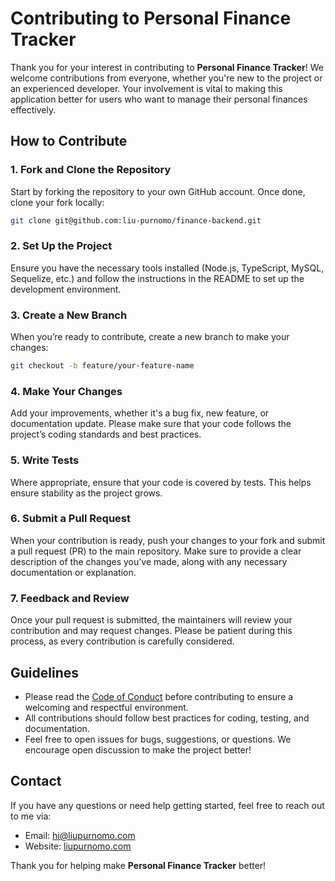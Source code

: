 # Contributing to Personal Finance Tracker

Thank you for your interest in contributing to **Personal Finance Tracker**! We welcome contributions from everyone, whether you're new to the project or an experienced developer. Your involvement is vital to making this application better for users who want to manage their personal finances effectively.

## How to Contribute

### 1. Fork and Clone the Repository
Start by forking the repository to your own GitHub account. Once done, clone your fork locally:

```bash
git clone git@github.com:liu-purnomo/finance-backend.git
```

### 2. Set Up the Project
Ensure you have the necessary tools installed (Node.js, TypeScript, MySQL, Sequelize, etc.) and follow the instructions in the README to set up the development environment.

### 3. Create a New Branch
When you’re ready to contribute, create a new branch to make your changes:

```bash
git checkout -b feature/your-feature-name
```

### 4. Make Your Changes
Add your improvements, whether it's a bug fix, new feature, or documentation update. Please make sure that your code follows the project’s coding standards and best practices.

### 5. Write Tests
Where appropriate, ensure that your code is covered by tests. This helps ensure stability as the project grows.

### 6. Submit a Pull Request
When your contribution is ready, push your changes to your fork and submit a pull request (PR) to the main repository. Make sure to provide a clear description of the changes you’ve made, along with any necessary documentation or explanation.

### 7. Feedback and Review
Once your pull request is submitted, the maintainers will review your contribution and may request changes. Please be patient during this process, as every contribution is carefully considered.

## Guidelines

- Please read the [Code of Conduct](./CODE_OF_CONDUCT.md) before contributing to ensure a welcoming and respectful environment.
- All contributions should follow best practices for coding, testing, and documentation.
- Feel free to open issues for bugs, suggestions, or questions. We encourage open discussion to make the project better!

## Contact

If you have any questions or need help getting started, feel free to reach out to me via:

- Email: [hi@liupurnomo.com](mailto:hi@liupurnomo.com)
- Website: [liupurnomo.com](https://liupurnomo.com)

Thank you for helping make **Personal Finance Tracker** better!